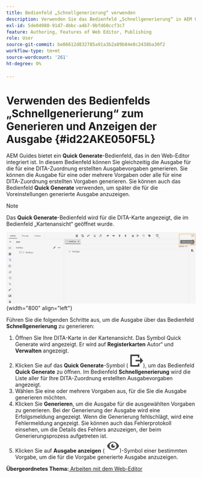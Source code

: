 ```yaml
---
title: Bedienfeld „Schnellgenerierung“ verwenden
description: Verwenden Sie das Bedienfeld „Schnellgenerierung“ in AEM Guides. Erfahren Sie, wie Sie im Bedienfeld „Schnellgenerierung“ Ausgaben generieren und anzeigen.
exl-id: 5de04980-91d7-4bbc-a4b7-9bfd60ccf3c7
feature: Authoring, Features of Web Editor, Publishing
role: User
source-git-commit: be06612d832785a91a3b2a89b84e0c2438ba30f2
workflow-type: tm+mt
source-wordcount: '261'
ht-degree: 0%

---
```


# Verwenden des Bedienfelds „Schnellgenerierung“ zum Generieren und Anzeigen der Ausgabe {#id22AKE050F5L}

AEM Guides bietet ein **Quick Generate**-Bedienfeld, das in den Web-Editor integriert ist. In diesem Bedienfeld können Sie gleichzeitig die Ausgabe für die für eine DITA-Zuordnung erstellten Ausgabevorgaben generieren. Sie können die Ausgabe für eine oder mehrere Vorgaben oder alle für eine DITA-Zuordnung erstellten Vorgaben generieren. Sie können auch das Bedienfeld **Quick Generate** verwenden, um später die für die Voreinstellungen generierte Ausgabe anzuzeigen.

>[!NOTE]
>
> Das **Quick Generate**-Bedienfeld wird für die DITA-Karte angezeigt, die im Bedienfeld „Kartenansicht“ geöffnet wurde.

![](images/quick-generate-map-view.png){width="800" align="left"}

Führen Sie die folgenden Schritte aus, um die Ausgabe über das Bedienfeld **Schnellgenerierung** zu generieren:

1. Öffnen Sie Ihre DITA-Karte in der Kartenansicht. Das Symbol Quick Generate wird angezeigt. Er wird auf **Registerkarten** Autor“ und **Verwalten** angezeigt.
1. Klicken Sie auf das **Quick Generate**-Symbol \( ![](images/quick-generate-icon.svg)\), um das Bedienfeld **Quick Generate** zu öffnen. Im Bedienfeld **Schnellgenerierung** wird die Liste aller für Ihre DITA-Zuordnung erstellten Ausgabevorgaben angezeigt.
1. Wählen Sie eine oder mehrere Vorgaben aus, für die Sie die Ausgabe generieren möchten.
1. Klicken Sie **Generieren**, um die Ausgabe für die ausgewählten Vorgaben zu generieren. Bei der Generierung der Ausgabe wird eine Erfolgsmeldung angezeigt. Wenn die Generierung fehlschlägt, wird eine Fehlermeldung angezeigt. Sie können auch das Fehlerprotokoll einsehen, um die Details des Fehlers anzuzeigen, der beim Generierungsprozess aufgetreten ist.
1. Klicken Sie auf **Ausgabe anzeigen** \( ![](images/view-output-icon.svg)\)-Symbol einer bestimmten Vorgabe, um die für die Vorgabe generierte Ausgabe anzuzeigen.

**Übergeordnetes Thema:**[ Arbeiten mit dem Web-Editor](web-editor.md)
